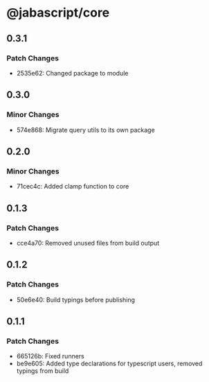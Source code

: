 # @jabascript/core

## 0.3.1

### Patch Changes

- 2535e62: Changed package to module

## 0.3.0

### Minor Changes

- 574e868: Migrate query utils to its own package

## 0.2.0

### Minor Changes

- 71cec4c: Added clamp function to core

## 0.1.3

### Patch Changes

- cce4a70: Removed unused files from build output

## 0.1.2

### Patch Changes

- 50e6e40: Build typings before publishing

## 0.1.1

### Patch Changes

- 665126b: Fixed runners
- be9e605: Added type declarations for typescript users, removed typings from build

